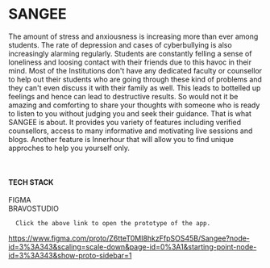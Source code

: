 # SANGEE
The amount of stress and anxiousness is increasing more than ever among 
students. The rate of depression and cases of cyberbullying is also 
increasingly alarming regularly. Students are constantly felling a sense of 
loneliness and loosing contact with their friends due to this havoc in their 
mind. Most of the Institutions don't have any dedicated faculty or counsellor to 
help out their students who are going through these kind of problems and they 
can't even discuss it with their family as well. This leads to bottelled up 
feelings and hence can lead to destructive results. So would not it be amazing 
and comforting to share your thoughts with someone who is ready to listen to 
you without judging you and seek their guidance. That is what SANGEE is 
about. It provides you variety of features including verified counsellors, access 
to many informative and motivating live sessions and blogs. Another feature is 
Innerhour that will allow you to find unique approches to help you yourself only.

<BR>
  
  <H4> TECH STACK </H4>
  
  FIGMA
  <BR>
    BRAVOSTUDIO
    <BR>
      
      
      Click the above link to open the prototype of the app.
      
https://www.figma.com/proto/Z6tteT0MI8hkzFfpSOS45B/Sangee?node-id=3%3A343&scaling=scale-down&page-id=0%3A1&starting-point-node-id=3%3A343&show-proto-sidebar=1
      
     
